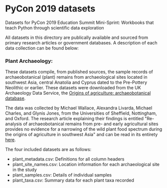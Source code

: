 # PyCon 2019 datasets
Datasets for PyCon 2019 Education Summit Mini-Sprint: Workbooks that teach Python through scientific data exploration

All datasets in this directory are publically available and sourced from primary research articles or government databases. A description of each data collection can be found below:

### Plant Archaeology:
These datasets compile, from published sources, the sample records of archaeobotanical (plant) remains from archaeological sites located in southwest Asia, central Anatolia and Cyprus dated to the Pre-Pottery Neolithic or earlier. These datasets were downloaded from the UK Archaeology Data Service, the [Origins of agriculture: archaeobotanical database](https://archaeologydataservice.ac.uk/archives/view/origins_nerc_2018/index.cfm).

The data was collected by Michael Wallace, Alexandra Livarda, Michael Charles, and Glynis Jones, from the Universities of Sheffield, Nottingham, and Oxford. The research article explaining their findings is entitled "Re-analysis of archaeobotanical remains from pre- and early agricultural sites provides no evidence for a narrowing of the wild plant food spectrum during the origins of agriculture in southwest Asia" and can be read in its entirety [here](https://link.springer.com/article/10.1007%2Fs00334-018-0702-y).

The four included datasets are as follows:
* plant_metadata.csv: Definitions for all column headers
* plant_site_names.csv: Location information for each archaeological site in the study
* plant_samples.csv: Details of individual samples
* plant_taxa.csv: Summary data for each plant taxa recorded
